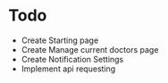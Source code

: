 # Todo
- Create Starting page
- Create Manage current doctors page
- Create Notification Settings
- Implement api requesting